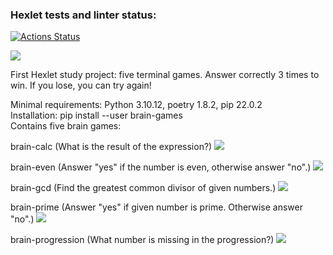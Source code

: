 ### Hexlet tests and linter status:
[![Actions Status](https://github.com/pgchurikov/python-project-49/actions/workflows/hexlet-check.yml/badge.svg)](https://github.com/pgchurikov/python-project-49/actions)

<a href="https://codeclimate.com/github/pgchurikov/python-project-49/maintainability"><img src="https://api.codeclimate.com/v1/badges/bd64c5cc50195b932e22/maintainability" /></a>

First Hexlet study project: five terminal games. Answer correctly 3 times to win. If you lose, you can try again! <br />

Minimal requirements: Python 3.10.12, poetry 1.8.2, pip 22.0.2 <br />
Installation: pip install --user brain-games <br />
Contains five brain games: <br />

brain-calc (What is the result of the expression?)
<a href="https://asciinema.org/a/CFka1Wgid6ag5ki6DSYvjzucQ" target="_blank"><img src="https://asciinema.org/a/CFka1Wgid6ag5ki6DSYvjzucQ.svg" /></a>

brain-even (Answer "yes" if the number is even, otherwise answer "no".)
<a href="https://asciinema.org/a/Fqf484Emn9C4rxUYmYfciZ4h1" target="_blank"><img src="https://asciinema.org/a/Fqf484Emn9C4rxUYmYfciZ4h1.svg" /></a>

brain-gcd (Find the greatest common divisor of given numbers.)
<a href="https://asciinema.org/a/QIaZTUDNLn0xC8kPt4duQsZs9" target="_blank"><img src="https://asciinema.org/a/QIaZTUDNLn0xC8kPt4duQsZs9.svg" /></a>

brain-prime (Answer "yes" if given number is prime. Otherwise answer "no".)
<a href="https://asciinema.org/a/OvqeWwMW9VkqgMibGbHUwPfHf" target="_blank"><img src="https://asciinema.org/a/OvqeWwMW9VkqgMibGbHUwPfHf.svg" /></a>

brain-progression (What number is missing in the progression?)
<a href="https://asciinema.org/a/N1zehAX3u7otumO0OL4q86vKZ" target="_blank"><img src="https://asciinema.org/a/N1zehAX3u7otumO0OL4q86vKZ.svg" /></a>
